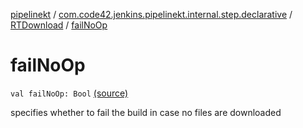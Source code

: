 [pipelinekt](../../index.md) / [com.code42.jenkins.pipelinekt.internal.step.declarative](../index.md) / [RTDownload](index.md) / [failNoOp](./fail-no-op.md)

# failNoOp

`val failNoOp: Bool` [(source)](https://github.com/code42/pipelinekt/tree/master/internal/src/main/kotlin/com/code42/jenkins/pipelinekt/internal/step/declarative/RTDownload.kt#L25)

specifies whether to fail the build in case no files are downloaded

